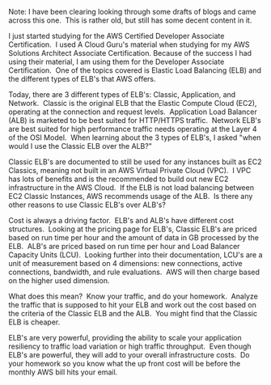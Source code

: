 Note: I have been clearing looking through some drafts of blogs and came across this one.  This is rather old, but still has some decent content in it.

I just started studying for the AWS Certified Developer Associate Certification.  I used A Cloud Guru's material when studying for my AWS Solutions Architect Associate Certification. Because of the success I had using their material, I am using them for the Developer Associate Certification.  One of the topics covered is Elastic Load Balancing (ELB) and the different types of ELB's that AWS offers.

Today, there are 3 different types of ELB's: Classic, Application, and Network.  Classic is the original ELB that the Elastic Compute Cloud (EC2), operating at the connection and request levels.  Application Load Balancer (ALB) is marketed to be best suited for HTTP/HTTPS traffic.  Network ELB's are best suited for high performance traffic needs operating at the Layer 4 of the OSI Model.  When learning about the 3 types of ELB's, I asked "when would I use the Classic ELB over the ALB?"

Classic ELB's are documented to still be used for any instances built as EC2 Classics, meaning not built in an AWS Virtual Private Cloud (VPC).  I VPC has lots of benefits and is the recommended to build out new EC2 infrastructure in the AWS Cloud.  If the ELB is not load balancing between EC2 Classic Instances, AWS recommends usage of the ALB.  Is there any other reasons to use Classic ELB's over ALB's?

Cost is always a driving factor.  ELB's and ALB's have different cost structures.  Looking at the pricing page for ELB's, Classic ELB's are priced based on run time per hour and the amount of data in GB processed by the ELB.  ALB's are priced based on run time per hour and Load Balancer Capacity Units (LCU).  Looking further into their documentation, LCU's are a unit of measurement based on 4 dimensions: new connections, active connections, bandwidth, and rule evaluations.  AWS will then charge based on the higher used dimension.

What does this mean?  Know your traffic, and do your homework.  Analyze the traffic that is supposed to hit your ELB and work out the cost based on the criteria of the Classic ELB and the ALB.  You might find that the Classic ELB is cheaper.

ELB's are very powerful, providing the ability to scale your application resiliency to traffic load variation or high traffic throughput.  Even though ELB's are powerful, they will add to your overall infrastructure costs.  Do your homework so you know what the up front cost will be before the monthly AWS bill hits your email.

